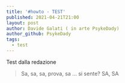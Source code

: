 ```yaml
---
title: '#howto - TEST'
published: 2021-04-21T21:00
layout: post
author: Davide Galati ( in arte PsykeDady) 
author_github: PsykeDady
tags:
  - test
---
```


Test dalla redazione 

> Sa, sa, sa, prova, sa ... si sente? SA, SA
